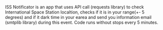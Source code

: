 ISS Notificator is an app that uses API call (requests library) to check International Space Station localtion, checks if it is in your range(+- 5 degrees) and if it dark time in your earea
and send you information email (smtplib library) during this event.
Code runs without stops every 5 minutes.

